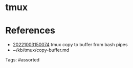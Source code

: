 # tmux

# References
- [20221003150074](/zet/20221003150074/README.md) tmux copy to buffer from bash pipes
- ~/kb/tmux/copy-buffer.md

Tags:
    #assorted

